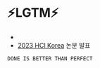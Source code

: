 # ⚡️LGTM⚡️ 

- 
- [2023 HCI Korea](https://conference.hcikorea.org/hcik2023/main/main.asp) 논문 발표



`DONE IS BETTER THAN PERFECT` 

